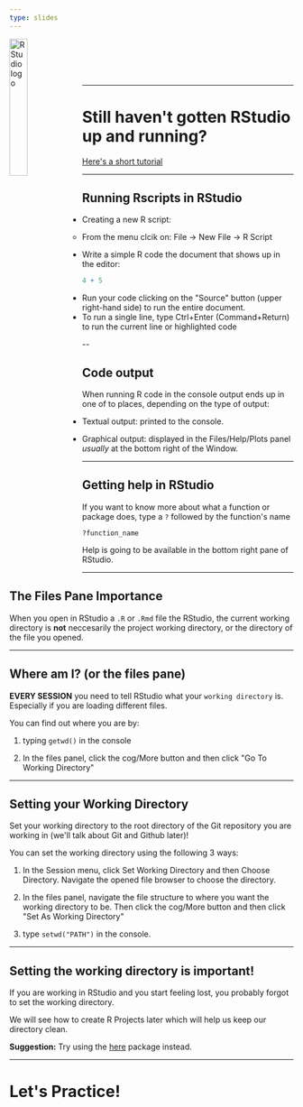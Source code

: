 ```yaml
---
type: slides
---
```


<div><img src="https://upload.wikimedia.org/wikipedia/commons/thumb/d/d0/RStudio_logo_flat.svg/1920px-RStudio_logo_flat.svg.png" alt="RStudio logo" width="25%" align="left"></div>
<br><br><br><br>

---

# Still haven't gotten RStudio up and running?

[Here's a short tutorial](https://rstudio-education.github.io/hopr/starting.html)

---

## Running Rscripts in RStudio

- Creating a new R script: 
  * From the menu clcik on: 
      File -> New File -> R Script

- Write a simple R code the document that shows up in the editor:
```r
4 + 5
```

- Run your code clicking on the "Source" button (upper right-hand side) to run the entire document.
- To run a single line, type Ctrl+Enter (Command+Return) to run the current line or highlighted code

--

## Code output

When running R code in the console output ends up in one of to places, depending on the type of output:

* Textual output: printed to the console.

* Graphical output: displayed in the Files/Help/Plots panel *usually* at the bottom right of the Window.

---

## Getting help in RStudio

If you want to know more about what a function or package does, type a `?` followed by the function's name

```
?function_name
```

Help is going to be available in the bottom right pane of RStudio.

---

## The Files Pane Importance

When you open in RStudio a `.R` or `.Rmd` file the RStudio, the current working directory is **not** neccesarily the project working directory, or the directory of the file you opened.

---

## Where am I? (or the files pane)

**EVERY SESSION** you need to tell RStudio what your `working directory` is. Especially if you are loading different files.

You can find out where you are by:

1. typing `getwd()` in the console

2. In the files panel, click the cog/More button and then click "Go To Working Directory"

---

## Setting your Working Directory

Set your working directory to the root directory of the Git repository you are working in (we'll talk about Git and Github later)!

You can set the working directory using the following 3 ways:

1. In the Session menu, click Set Working Directory and then Choose Directory. Navigate the opened file browser to choose the directory. 

2. In the files panel, navigate the file structure to where you want the working directory to be. Then click the cog/More button and then click "Set As Working Directory"

3. type `setwd("PATH")` in the console.

---

## Setting the working directory is important!

If you are working in RStudio and you start feeling lost, you probably forgot to set the working directory.

We will see how to create R Projects later which will help us keep our directory clean.

**Suggestion:** Try using the [here](https://github.com/jennybc/here_here) package instead.

---

# Let's Practice!
